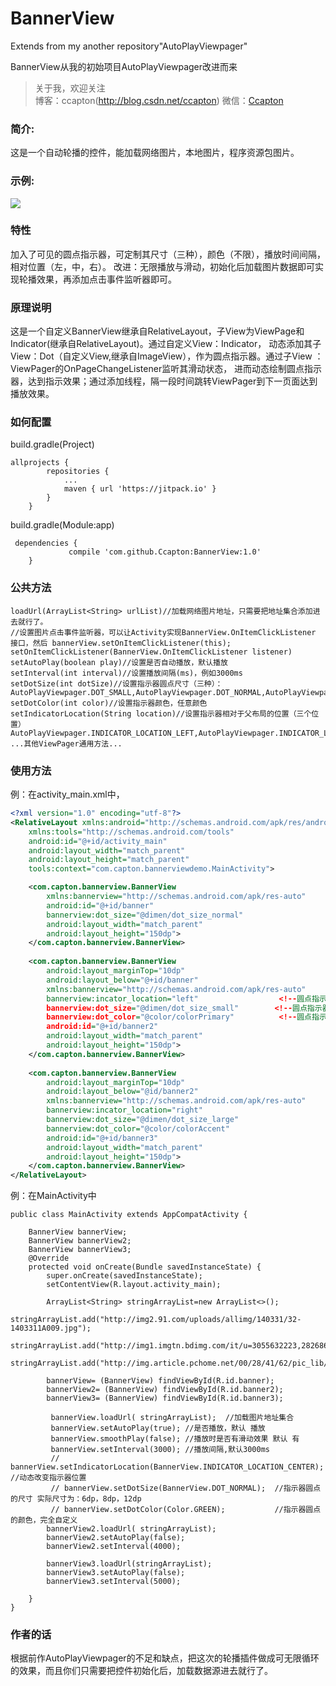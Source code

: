 # BannerView
Extends from my another repository"AutoPlayViewpager"

BannerView从我的初始项目AutoPlayViewpager改进而来

> 关于我，欢迎关注  
  博客：ccapton(http://blog.csdn.net/ccapton) 微信：[Ccapton]()   
 
### 简介: 

这是一个自动轮播的控件，能加载网络图片，本地图片，程序资源包图片。


### 示例:  

![](https://raw.githubusercontent.com/Ccapton/AutoPlayViewpager/master/vp.gif) 



### 特性 
加入了可见的圆点指示器，可定制其尺寸（三种），颜色（不限），播放时间间隔，相对位置（左，中，右）。
改进：无限播放与滑动，初始化后加载图片数据即可实现轮播效果，再添加点击事件监听器即可。
### 原理说明

这是一个自定义BannerView继承自RelativeLayout，子View为ViewPage和Indicator(继承自RelativeLayout)。通过自定义View：Indicator，
动态添加其子View：Dot（自定义View,继承自ImageView），作为圆点指示器。通过子View ：ViewPager的OnPageChangeListener监听其滑动状态，
进而动态绘制圆点指示器，达到指示效果；通过添加线程，隔一段时间跳转ViewPager到下一页面达到播放效果。
### 如何配置
build.gradle(Project)
``` code
allprojects {
		repositories {
			...
			maven { url 'https://jitpack.io' }
		}
	}
```
build.gradle(Module:app)
``` code
 dependencies {
	         compile 'com.github.Ccapton:BannerView:1.0'
	}
```

### 公共方法

``` code
loadUrl(ArrayList<String> urlList)//加载网络图片地址，只需要把地址集合添加进去就行了。
//设置图片点击事件监听器，可以让Activity实现BannerView.OnItemClickListener 接口，然后 bannerView.setOnItemClickListener(this);
setOnItemClickListener(BannerView.OnItemClickListener listener) 
setAutoPlay(boolean play)//设置是否自动播放，默认播放
setInterval(int interval)//设置播放间隔(ms)，例如3000ms
setDotSize(int dotSize)//设置指示器圆点尺寸（三种）：AutoPlayViewpager.DOT_SMALL,AutoPlayViewpager.DOT_NORMAL,AutoPlayViewpager.DOT_LARGE
setDotColor(int color)//设置指示器颜色，任意颜色
setIndicatorLocation(String location)//设置指示器相对于父布局的位置（三个位置）AutoPlayViewpager.INDICATOR_LOCATION_LEFT,AutoPlayViewpager.INDICATOR_LOCATION_CENTER,AutoPlayViewpager.INDICATOR_LOCATION_RIGHT
...其他ViewPager通用方法...
```
### 使用方法

例：在activity_main.xml中，
``` xml
<?xml version="1.0" encoding="utf-8"?>
<RelativeLayout xmlns:android="http://schemas.android.com/apk/res/android"
    xmlns:tools="http://schemas.android.com/tools"
    android:id="@+id/activity_main"
    android:layout_width="match_parent"
    android:layout_height="match_parent"
    tools:context="com.capton.bannerviewdemo.MainActivity">

    <com.capton.bannerview.BannerView
        xmlns:bannerview="http://schemas.android.com/apk/res-auto"
        android:id="@+id/banner"
        bannerview:dot_size="@dimen/dot_size_normal"
        android:layout_width="match_parent"
        android:layout_height="150dp">
    </com.capton.bannerview.BannerView>
    
    <com.capton.bannerview.BannerView
        android:layout_marginTop="10dp"
        android:layout_below="@+id/banner"
        xmlns:bannerview="http://schemas.android.com/apk/res-auto"
        bannerview:incator_location="left"                  <!--圆点指示器位置：左（下）边-->
        bannerview:dot_size="@dimen/dot_size_small"        <!--圆点指示器尺寸：小-->
        bannerview:dot_color="@color/colorPrimary"          <!--圆点指示器颜色：可自定义-->
        android:id="@+id/banner2"            
        android:layout_width="match_parent"
        android:layout_height="150dp">
    </com.capton.bannerview.BannerView>
    
    <com.capton.bannerview.BannerView
        android:layout_marginTop="10dp"
        android:layout_below="@id/banner2"
        xmlns:bannerview="http://schemas.android.com/apk/res-auto"
        bannerview:incator_location="right"
        bannerview:dot_size="@dimen/dot_size_large"
        bannerview:dot_color="@color/colorAccent"
        android:id="@+id/banner3"
        android:layout_width="match_parent"
        android:layout_height="150dp">
    </com.capton.bannerview.BannerView>
</RelativeLayout>
```

例：在MainActivity中
``` code
public class MainActivity extends AppCompatActivity {

    BannerView bannerView;
    BannerView bannerView2;
    BannerView bannerView3;
    @Override
    protected void onCreate(Bundle savedInstanceState) {
        super.onCreate(savedInstanceState);
        setContentView(R.layout.activity_main);

        ArrayList<String> stringArrayList=new ArrayList<>();
         stringArrayList.add("http://img2.91.com/uploads/allimg/140331/32-1403311A009.jpg");
         stringArrayList.add("http://img1.imgtn.bdimg.com/it/u=3055632223,2826867768&fm=214&gp=0.jpg");
        stringArrayList.add("http://img.article.pchome.net/00/28/41/62/pic_lib/wm/hlfjkpbz_17.jpg");

        bannerView= (BannerView) findViewById(R.id.banner);
        bannerView2= (BannerView) findViewById(R.id.banner2);
        bannerView3= (BannerView) findViewById(R.id.banner3);

         bannerView.loadUrl( stringArrayList);  //加载图片地址集合
         bannerView.setAutoPlay(true); //是否播放，默认 播放
         bannerView.smoothPlay(false); //播放时是否有滑动效果 默认 有
         bannerView.setInterval(3000); //播放间隔,默认3000ms
         // bannerView.setIndicatorLocation(BannerView.INDICATOR_LOCATION_CENTER); //动态改变指示器位置
         // bannerView.setDotSize(BannerView.DOT_NORMAL);  //指示器圆点的尺寸 实际尺寸为：6dp，8dp，12dp
         // bannerView.setDotColor(Color.GREEN);           //指示器圆点的颜色，完全自定义
        bannerView2.loadUrl( stringArrayList);
        bannerView2.setAutoPlay(false);
        bannerView2.setInterval(4000);

        bannerView3.loadUrl(stringArrayList);
        bannerView3.setAutoPlay(false);
        bannerView3.setInterval(5000);

    }
}
```  
### 作者的话
 根据前作AutoPlayViewpager的不足和缺点，把这次的轮播插件做成可无限循环的效果，而且你们只需要把控件初始化后，加载数据源进去就行了。
 
